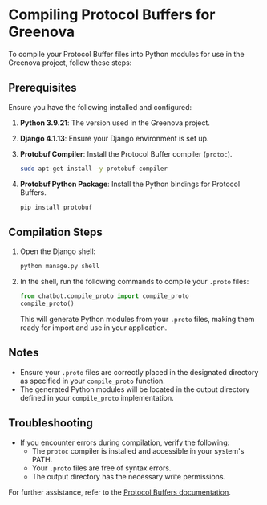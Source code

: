 # Compiling Protocol Buffers for Greenova

To compile your Protocol Buffer files into Python modules for use in the
Greenova project, follow these steps:

## Prerequisites

Ensure you have the following installed and configured:

1. **Python 3.9.21**: The version used in the Greenova project.
2. **Django 4.1.13**: Ensure your Django environment is set up.
3. **Protobuf Compiler**: Install the Protocol Buffer compiler (`protoc`).

   ```bash
   sudo apt-get install -y protobuf-compiler
   ```

4. **Protobuf Python Package**: Install the Python bindings for Protocol
   Buffers.

   ```bash
   pip install protobuf
   ```

## Compilation Steps

1. Open the Django shell:

   ```bash
   python manage.py shell
   ```

2. In the shell, run the following commands to compile your `.proto` files:

   ```python
   from chatbot.compile_proto import compile_proto
   compile_proto()
   ```

   This will generate Python modules from your `.proto` files, making them
   ready for import and use in your application.

## Notes

- Ensure your `.proto` files are correctly placed in the designated directory
  as specified in your `compile_proto` function.
- The generated Python modules will be located in the output directory defined
  in your `compile_proto` implementation.

## Troubleshooting

- If you encounter errors during compilation, verify the following:
  - The `protoc` compiler is installed and accessible in your system's PATH.
  - Your `.proto` files are free of syntax errors.
  - The output directory has the necessary write permissions.

For further assistance, refer to the
[Protocol Buffers documentation](https://protobuf.dev/).
